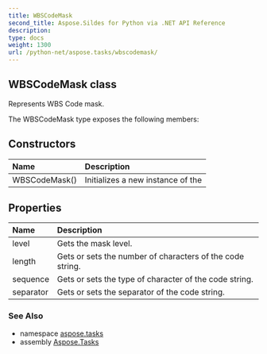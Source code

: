 ```yaml
---
title: WBSCodeMask
second_title: Aspose.Sildes for Python via .NET API Reference
description: 
type: docs
weight: 1300
url: /python-net/aspose.tasks/wbscodemask/
---
```


## WBSCodeMask class

Represents WBS Code mask.

The WBSCodeMask type exposes the following members:
## Constructors
| Name | Description |
| :- | :- |
|WBSCodeMask()|Initializes a new instance of the|
## Properties
| Name | Description |
| :- | :- |
|level|Gets the mask level.|
|length|Gets or sets the number of characters of the code string.|
|sequence|Gets or sets the type of character of the code string.|
|separator|Gets or sets the separator of the code string.|

### See Also

* namespace [aspose.tasks](/tasks/python-net/aspose.tasks/)
* assembly [Aspose.Tasks](/tasks/python-net/)

